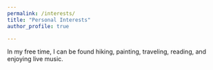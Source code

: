 ```yaml
---
permalink: /interests/
title: "Personal Interests"
author_profile: true

---
```


In my free time, I can be found hiking, painting, traveling, reading, and enjoying live music.





